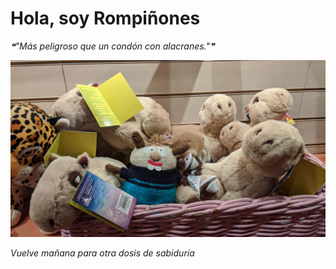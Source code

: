 # Hola, soy Rompiñones

<!--STARTS_HERE_QUOTE_README-->
<i>❝"Más peligroso que un condón con alacranes."❞</i>
<!--ENDS_HERE_QUOTE_README-->

<!--START_SECTION:update_image-->
![alt text](https://raw.githubusercontent.com/focaalvarez/rompinones/main/.github/images/IMG_20220428_210615.jpg?raw=true)
<!--END_SECTION:update_image-->

*Vuelve mañana para otra dosis de sabiduría*
